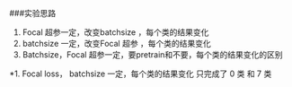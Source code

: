 ###实验思路
1. Focal 超参一定，改变batchsize ，每个类的结果变化
2. batchsize 一定，改变Focal 超参 ，每个类的结果变化
3. Batchsize，Focal 超参一定，要pretrain和不要，每个类的结果变化的区别


*1. Focal loss， batchsize 一定，每个类的结果变化
    只完成了 0 类  和  7 类
    
